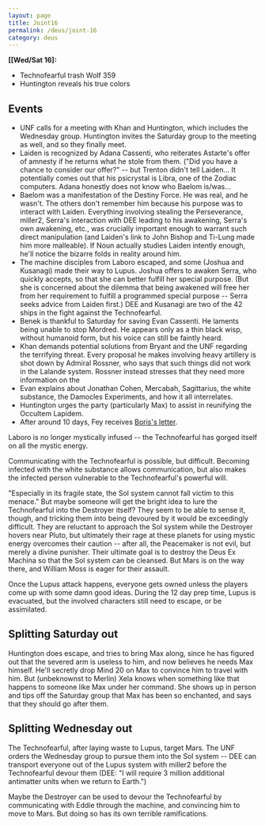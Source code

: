 ```yaml
---
layout: page
title: Joint16
permalink: /deus/joint-16
category: deus
---
```

__[[Wed/Sat 16]:__
* Technofearful trash Wolf 359
* Huntington reveals his true colors

## Events
* UNF calls for a meeting with Khan and Huntington, which includes the Wednesday group. Huntington invites the Saturday group to the meeting as well, and so they finally meet.
* Laiden is recognized by Adana Cassenti, who reiterates Astarte's offer of amnesty if he returns what he stole from them. (&quot;Did you have a chance to consider our offer?&quot; -- but Trenton didn't tell Laiden... It potentially comes out that his psicrystal is Libra, one of the Zodiac computers. Adana honestly does not know who Baelom is/was...
* Baelom was a manifestation of the Destiny Force. He was real, and he wasn't. The others don't remember him because his purpose was to interact with Laiden. Everything involving stealing the Perseverance, miller2, Serra's interaction with DEE leading to his awakening, Serra's own awakening, etc., was crucially important enough to warrant such direct manipulation (and Laiden's link to John Bishop and Ti-Lung made him more malleable). If Noun actually studies Laiden intently enough, he'll notice the bizarre folds in reality around him.
* The machine disciples from Laboro escaped, and some (Joshua and Kusanagi) made their way to Lupus. Joshua offers to awaken Serra, who quickly accepts, so that she can better fulfill her special purpose. (But she is concerned about the dilemma that being awakened will free her from her requirement to fulfill a programmed special purpose -- Serra seeks advice from Laiden first.) DEE and Kusanagi are two of the 42 ships in the fight against the Technofearful.
* Benek is thankful to Saturday for saving Evan Cassenti. He laments being unable to stop Mordred. He appears only as a thin black wisp, without humanoid form, but his voice can still be faintly heard.
* Khan demands potential solutions from Bryant and the UNF regarding the terrifying threat. Every proposal he makes involving heavy artillery is shot down by Admiral Rossner, who says that such things did not work in the Lalande system. Rossner instead stresses that they need more information on the
* Evan explains about Jonathan Cohen, Mercabah, Sagittarius, the white substance, the Damocles Experiments, and how it all interrelates.
* Huntington urges the party (particularly Max) to assist in reunifying the Occultem Lapidem.
* After around 10 days, Fey receives [Boris's letter](boris-letter).

Laboro is no longer mystically infused -- the Technofearful has gorged itself on all the mystic energy.

Communicating with the Technofearful is possible, but difficult. Becoming infected with the white substance allows communication, but also makes the infected person vulnerable to the Technofearful's powerful will.

&quot;Especially in its fragile state, the Sol system cannot fall victim to this menace.&quot; But maybe someone will get the bright idea to lure the Technofearful into the Destroyer itself? They seem to be able to sense it, though, and tricking them into being devoured by it would be exceedingly difficult. They are reluctant to approach the Sol system while the Destroyer hovers near Pluto, but ultimately their rage at these planets for using mystic energy overcomes their caution -- after all, the Peacemaker is not evil, but merely a divine punisher. Their ultimate goal is to destroy the Deus Ex Machina so that the Sol system can be cleansed. But Mars is on the way there, and William Moss is eager for their assault.

Once the Lupus attack happens, everyone gets owned unless the players come up with some damn good ideas. During the 12 day prep time, Lupus is evacuated, but the involved characters still need to escape, or be assimilated.

## Splitting Saturday out
Huntington does escape, and tries to bring Max along, since he has figured out that the severed arm is useless to him, and now believes he needs Max himself. He'll secretly drop Mind 20 on Max to convince him to travel with him. But (unbeknownst to Merlin) Xela knows when something like that happens to someone like Max under her command. She shows up in person and tips off the Saturday group that Max has been so enchanted, and says that they should go after them.

## Splitting Wednesday out
The Technofearful, after laying waste to Lupus, target Mars. The UNF orders the Wednesday group to pursue them into the Sol system -- DEE can transport everyone out of the Lupus system with miller2 before the Technofearful devour them (DEE: &quot;I will require 3 million additional antimatter units when we return to Earth.&quot;)

Maybe the Destroyer can be used to devour the Technofearful by communicating with Eddie through the machine, and convincing him to move to Mars. But doing so has its own terrible ramifications.
